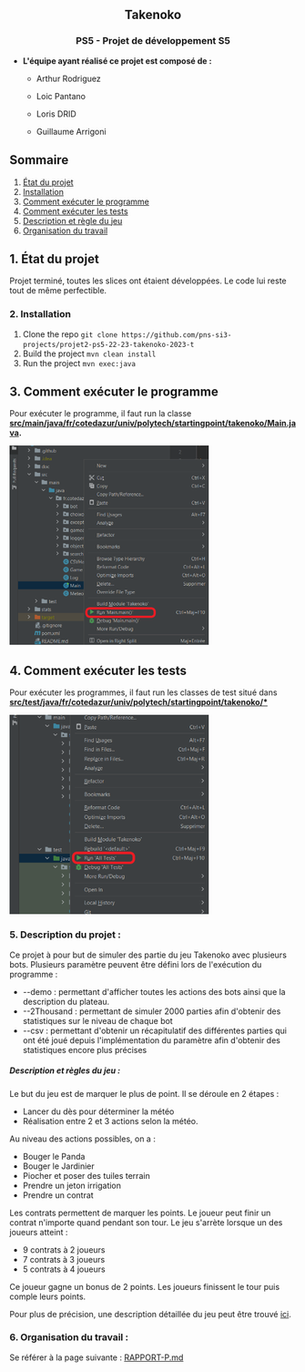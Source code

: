 <h2 align="center">Takenoko</h2>
<h3 align="center">PS5 - Projet de développement S5</h3>

- **L'équipe ayant réalisé ce projet est composé de :**

  - Arthur Rodriguez

  - Loic Pantano

  - Loris DRID

  - Guillaume Arrigoni


## Sommaire
1. [État du projet](#1-état-du-projet)
2. [Installation](#2-installation)
3. [Comment exécuter le programme](#3-comment-exécuter-le-programme)
4. [Comment exécuter les tests](#4-comment-exécuter-les-tests)
5. [Description et règle du jeu](#5-description-et-règle-du-jeu)
6. [Organisation du travail](#6-organisation-du-travail)

## 1. État du projet
Projet terminé, toutes les slices ont étaient développées. Le code lui reste tout de même perfectible. 

### 2. Installation
1. Clone the repo
   `git clone https://github.com/pns-si3-projects/projet2-ps5-22-23-takenoko-2023-t`
2. Build the project
   `mvn clean install`
3. Run the project
   `mvn exec:java`

## 3. Comment exécuter le programme
Pour exécuter le programme, il faut run la classe **[src/main/java/fr/cotedazur/univ/polytech/startingpoint/takenoko/Main.java](https://github.com/guillaumeArrigoni/School_Project_Takenoko/blob/master/src/main/java/fr/cotedazur/univ/polytech/startingpoint/takenoko/Main.java).**

<img src="https://github.com/guillaumeArrigoni/School_Project_Takenoko/blob/master/doc/Image/run_main.png" alt="exécuter le programme" width="350"/>

## 4. Comment exécuter les tests
Pour exécuter les programmes, il faut run les classes de test situé dans **[src/test/java/fr/cotedazur/univ/polytech/startingpoint/takenoko/*](https://github.com/guillaumeArrigoni/School_Project_Takenoko/tree/master/src/test/java/fr/cotedazur/univ/polytech/startingpoint/takenoko)**

<img src="https://github.com/guillaumeArrigoni/School_Project_Takenoko/blob/master/doc/Image/test.png" alt="exécuter les tests" width="350"/>

### 5. Description du projet :
Ce projet à pour but de simuler des partie du jeu Takenoko avec plusieurs bots.
Plusieurs paramètre peuvent être défini lors de l'exécution du programme : 
- --demo : permettant d'afficher toutes les actions des bots ainsi que la description du plateau.
- --2Thousand : permettant de simuler 2000 parties afin d'obtenir des statistiques sur le niveau de chaque bot
- --csv : permettant d'obtenir un récapitulatif des différentes parties qui ont été joué depuis l'implémentation du paramètre afin d'obtenir des statistiques encore plus précises

##### Description et règles du jeu :
Le but du jeu est de marquer le plus de point. 
Il se déroule en 2 étapes :
- Lancer du dès pour déterminer la météo
- Réalisation entre 2 et 3 actions selon la météo.

Au niveau des actions possibles, on a :
- Bouger le Panda
- Bouger le Jardinier
- Piocher et poser des tuiles terrain
- Prendre un jeton irrigation
- Prendre un contrat

Les contrats permettent de marquer les points.
Le joueur peut finir un contrat n'importe quand pendant son tour.
Le jeu s'arrète lorsque un des joueurs atteint :
- 9 contrats à 2 joueurs
- 7 contrats à 3 joueurs
- 5 contrats à 4 joueurs

Ce joueur gagne un bonus de 2 points.
Les joueurs finissent le tour puis comple leurs points. 

Pour plus de précision, une description détaillée du jeu peut être trouvé [ici](https://www.matagot.com/IMG/pdf/takenokoregle-2.pdf).

### 6. Organisation du travail :
Se référer à la page suivante : [RAPPORT-P.md](https://github.com/guillaumeArrigoni/School_Project_Takenoko/blob/master/doc/RAPPORT-P.md)
